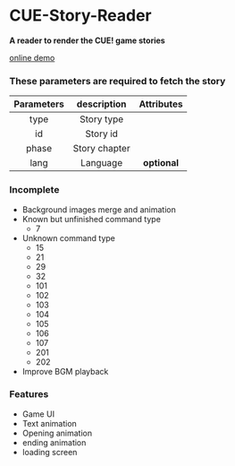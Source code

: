 # CUE-Story-Reader

**A reader to render the CUE! game stories**

[online demo](cpk0521.github.io/CUE-Story-Reader/?type=Card&id=1130001&phase=1)

### These parameters are required to fetch the story

| Parameters  | description | Attributes |
| :-------------: | :-------------: | :-------------:|
|type  | Story type | |
|id  | Story id | |
|phase  | Story chapter | |
|lang  | Language  | **optional** |


### Incomplete

- Background images merge and animation
- Known but unfinished command type
    - 7
- Unknown command type
    - 15
    - 21
    - 29
    - 32
    - 101
    - 102
    - 103
    - 104
    - 105
    - 106
    - 107
    - 201
    - 202
- Improve BGM playback

### Features

- Game UI
- Text animation
- Opening animation
- ending animation
- loading screen

